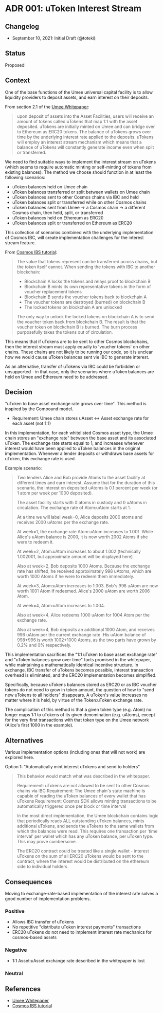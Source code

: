 # ADR 001: uToken Interest Stream

## Changelog

- September 10, 2021: Initial Draft (@toteki)

## Status

Proposed

## Context

One of the base functions of the Umee universal capital facility is to allow liquidity providers to deposit assets, and earn interest on their deposits.

From section 2.1 of the [Umee Whitepaper](https://umee.cc/umee-whitepaper/):

>upon deposit of assets into the Asset Facilities, users will receive an amount of tokens called uTokens that map 1:1 with the asset deposited. uTokens are initially minted on Umee and can bridge over to Ethereum as ERC20 tokens. The balance of uTokens grows over time by the underlying interest rate applied to the deposits. uTokens will employ an interest stream mechanism which means that a balance of uTokens will constantly generate income even when split or transferred.

We need to find suitable ways to implement the interest stream on uTokens (which seems to require automatic minting or self-minting of tokens from existing balances). The method we choose should function in at least the following scenarios:
- uToken balances held on Umee chain
- uToken balances transferred or split between wallets on Umee chain
- uToken balances sent to other Cosmos chains via IBC and held
- uToken balances split or transferred while on other Cosmos chains
- uToken balances sent from Umee -> a Cosmos chain -> a different Cosmos chain, then held, split, or transferred
- uToken balances held on Ethereum as ERC20
- uToken balances split or transferred on Ethereum as ERC20

This collection of scenarios combined with the underlying implementation of Cosmos IBC, will create implementation challenges for the interest stream feature.

From [Cosmos IBS tutorial](https://tutorials.cosmos.network/understanding-ibc-denoms/):

> The value that tokens represent can be transferred across chains, but the token itself cannot. When sending the tokens with IBC to another blockchain:
>
> - Blockchain A locks the tokens and relays proof to blockchain B
> - Blockchain B mints its own representative tokens in the form of voucher replacement tokens
> - Blockchain B sends the voucher tokens back to blockchain A
> - The voucher tokens are destroyed (burned) on blockchain B
> - The locked tokens on blockchain A are unlocked
>
> The only way to unlock the locked tokens on blockchain A is to send the voucher token back from blockchain B. The result is that the voucher token on blockchain B is burned. The burn process purposefully takes the tokens out of circulation.

This means that if uTokens are to be sent to other Cosmos blockchains, then the interest stream must apply equally to 'voucher tokens' on other chains. These chains are not likely to be running our code, so it is unclear how we would cause uToken balances sent vie IBC to generate interest.

As an alternative, transfer of uTokens via IBC could be forbidden or unsupported - in that case, only the scenarios where uToken balances are held on Umee and Ethereum need to be addressed.

## Decision

"uToken to base asset exchange rate grows over time". This method is inspired by the Compound model.

- Requirement: Umee chain stores uAsset <-> Asset exchange rate for each asset (not 1:1)

In this implementation, for each whitelisted Cosmos asset type, the Umee chain stores an "exchange rate" between the base asset and its associated uToken. The exchange rate starts equal to 1, and increases whenever interest would have been applied to uToken balances in the original implementation. Whenever a lender deposits or withdraws base assets for uToken, this exchange rate is used.

Example scenario:
> Two lenders Alice and Bob provide Atoms to the asset facility at different times and earn interest. Assume that for the duration of this scenario, the interest on deposited uAtoms is 0.1 percent per week (or 1 atom per week per 1000 deposited).
>
> The asset facility starts with 0 atoms in custody and 0 uAtoms in circulation. The exchange rate of Atom:uAtom starts at 1.
>
> At a time we will label week=0, Alice deposits 2000 atoms and receives 2000 uAtoms per the exchange rate.
>
> At week=1, the exchange rate Atom:uAtom increases to 1.001. While Alice's uAtom balance is 2000, it is now worth 2002 Atoms if she were to redeem it.
>
> At week=2, Atom:uAtom increases to about 1.002 (technically 1.002001, but approximate amount will be displayed here)
>
> Also at week=2, Bob deposits 1000 Atoms. Because the exchange rate has shifted, he received approximately 998 uAtoms, which are worth 1000 Atoms if he were to redeem them immediately.
>
> At week=3, Atom:uAtom increases to 1.003. Bob's 998 uAtom are now worth 1001 Atom if redeemed. Alice's 2000 uAtom are worth 2006 Atom.
>
> At week=4, Atom:uAtom increases to 1.004.
>
> Also at week=4, Alice redeems 1000 uAtom for 1004 Atom per the exchange rate.
>
> Also at week=4, Bob deposits an additional 1000 Atom, and receives 996 uAtom per the current exchange rate. His uAtom balance of 998+996 is worth 1002+1000 Atoms, as the two parts have grown by 0.2% and 0% respectively.

This implementation sacrifices the "1:1 uToken to base asset exchange rate" and "uToken balances grow over time" facts promised in the whitepaper, while maintaining a mathematically identical incentive structure. In exchange, IBC transfer of uTokens becomes possible, interest transaction overhead is eliminated, and the ERC20 implementation becomes simplified.

Specifically, because uTokens balances stored as ERC20 or as IBC voucher tokens do not need to grow in token amount, the question of how to "send new uTokens to all holders" disappears. A uToken's value increases no matter where it is held, by virtue of the Token:uToken exchange rate.

The complication of this method is that a given token type (e.g. Atom) no longer maps 1:1 to uTokens of its given denomination (e.g. uAtoms), except for the very first transactions with that token type on the Umee network (Alice's first 1000 in the example).

## Alternatives

Various implementation options (including ones that will not work) are explored here.

Option 1: "Automatically mint interest uTokens and send to holders"
> This behavior would match what was described in the whitepaper.
>
> Requirement: uTokens are not allowed to be sent to other Cosmos chains via IBC
> Requirement: The Umee chain's state machine is capable of reading the uToken balances of every wallet that has uTokens
> Requirement: Cosmos SDK allows minting transactions to be automatically triggered once per block or time interval
>
> In the most direct implementation, the Umee blockchain contains logic that periodically reads ALL outstanding uToken balances, mints additional uTokens, and sends the uTokens to the same wallets from which the balances were read. This requires one transaction per 'time interval' per wallet which has any uToken balance, per uToken type. This may prove cumbersome.
>
> The ERC20 contract could be treated like a single wallet - interest uTokens on the sum of all ERC20 uTokens would be sent to the contract, where the interest would be distributed on the ethereum side to individual holders.

## Consequences
Moving to exchange-rate-based implementation of the interest rate solves a good number of implementation problems.

### Positive
- Allows IBC transfer of uTokens
- No repetitive "distribute uToken interest payments" transactions
- ERC20 uTokens do not need to implement interest rate mechanics for cosmos-based assets

### Negative
- 1:1 Asset:uAsset exchange rate described in the whitepaper is lost

### Neutral

## References

- [Umee Whitepaper](https://umee.cc/umee-whitepaper/)
- [Cosmos IBS tutorial](https://tutorials.cosmos.network/understanding-ibc-denoms/)
